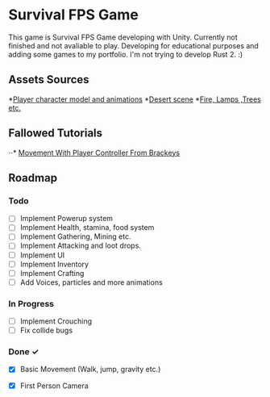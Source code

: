 # Survival FPS Game
  This game is Survival FPS Game developing with Unity. Currently not finished and not avaliable to play. Developing for educational purposes and adding some games to my portfolio. I'm not trying to develop Rust 2. :) 
 <br>
## Assets Sources
  *[Player character model and animations](https://www.mixamo.com/#/?page=1&type=Character)
  *[Desert scene](https://runemarkstudio.itch.io/poly-desert)
  *[Fire, Lamps ,Trees etc.](https://devassets.com/assets/rpg-tutorial-assets/) 
  <br>
## Fallowed Tutorials
  ⋅⋅* [Movement With Player Controller From Brackeys](https://www.youtube.com/watch?v=_QajrabyTJc&t=1s)
  <br>
## Roadmap
### Todo
- [ ] Implement Powerup system
- [ ] Implement Health, stamina, food system
- [ ] Implement Gathering, Mining etc.
- [ ] Implement Attacking and loot drops.
- [ ] Implement UI
- [ ] Implement Inventory
- [ ] Implement Crafting
- [ ] Add Voices, particles and more animations
### In Progress
- [ ] Implement Crouching
- [ ] Fix collide bugs
### Done ✓
- [x] Basic Movement (Walk, jump, gravity etc.)
- [x] First Person Camera





